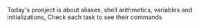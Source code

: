 Today's proeject is about aliases, shell arithmetics, variables and initializations, 
Check each task to see their commands
